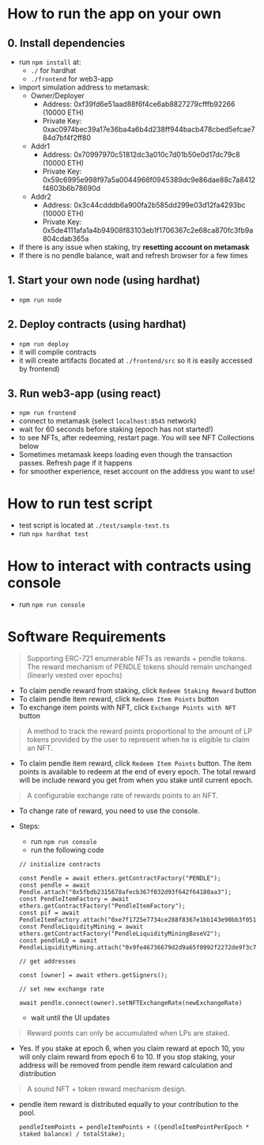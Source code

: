 # How to run the app on your own

## 0. Install dependencies
  - run `npm install` at:
    - `./` for hardhat
    - `./frontend` for web3-app
  - import simulation address to metamask:
    - Owner/Deployer
      - Address: 0xf39fd6e51aad88f6f4ce6ab8827279cfffb92266 (10000 ETH)
      - Private Key: 0xac0974bec39a17e36ba4a6b4d238ff944bacb478cbed5efcae784d7bf4f2ff80
    - Addr1
      - Address: 0x70997970c51812dc3a010c7d01b50e0d17dc79c8 (10000 ETH)
      - Private Key: 0x59c6995e998f97a5a0044966f0945389dc9e86dae88c7a8412f4603b6b78690d
    - Addr2
      - Address: 0x3c44cdddb6a900fa2b585dd299e03d12fa4293bc (10000 ETH)
      - Private Key: 0x5de4111afa1a4b94908f83103eb1f1706367c2e68ca870fc3fb9a804cdab365a
  - If there is any issue when staking, try **resetting account on metamask**
  - If there is no pendle balance, wait and refresh browser for a few times

## 1. Start your own node (using hardhat)
  - `npm run node`

## 2. Deploy contracts (using hardhat)
  - `npm run deploy`
  - it will compile contracts
  - it will create artifacts (located at `./frontend/src` so it is easily accessed by frontend)

## 3. Run web3-app (using react)
  - `npm run frontend`
  - connect to metamask (select `localhost:8545` network)
  - wait for 60 seconds before staking (epoch has not started!)
  - to see NFTs, after redeeming, restart page. You will see NFT Collections below
  - Sometimes metamask keeps loading even though the transaction passes. Refresh page if it happens
  - for smoother experience, reset account on the address you want to use!

# How to run test script
  - test script is located at `./test/sample-test.ts`
  - run `npx hardhat test`

# How to interact with contracts using console
  - run `npm run console`

# Software Requirements

> Supporting ERC-721 enumerable NFTs as rewards + pendle tokens. The reward mechanism of PENDLE tokens should remain unchanged (linearly vested over epochs)

- To claim pendle reward from staking, click `Redeem Staking Reward` button
- To claim pendle item reward, click `Redeem Item Points` button
- To exchange item points with NFT, click `Exchange Points with NFT` button

> A method to track the reward points proportional to the amount of LP tokens provided by the user to represent when he is eligible to claim an NFT.

- To claim pendle item reward, click `Redeem Item Points` button. The item points is available to redeem at the end of every epoch. The total reward will be include reward you get from when you stake until current epoch. 

> A configurable exchange rate of rewards points to an NFT.

- To change rate of reward, you need to use the console.
- Steps:
  - run `npm run console`
  - run the following code

  ```
  // initialize contracts

  const Pendle = await ethers.getContractFactory("PENDLE");
  const pendle = await Pendle.attach("0x5fbdb2315678afecb367f032d93f642f64180aa3");
  const PendleItemFactory = await ethers.getContractFactory("PendleItemFactory");
  const pif = await PendleItemFactory.attach("0xe7f1725e7734ce288f8367e1bb143e90bb3f0512");
  const PendleLiquidityMining = await ethers.getContractFactory("PendleLiquidityMiningBaseV2");
  const pendleLQ = await PendleLiquidityMining.attach("0x9fe46736679d2d9a65f0992f2272de9f3c7fa6e0");

  // get addresses

  const [owner] = await ethers.getSigners();

  // set new exchange rate

  await pendle.connect(owner).setNFTExchangeRate(newExchangeRate)
  ```
  - wait until the UI updates

> Reward points can only be accumulated when LPs are staked.

- Yes. If you stake at epoch 6, when you claim reward at epoch 10, you will only claim reward from epoch 6 to 10. If you stop staking, your address will be removed from pendle item reward calculation and distribution

> A sound NFT + token reward mechanism design.

- pendle item reward is distributed equally to your contribution to the pool. 
  
  ```
  pendleItemPoints = pendleItemPoints + ((pendleItemPointPerEpoch * staked balance) / totalStake);
  ```